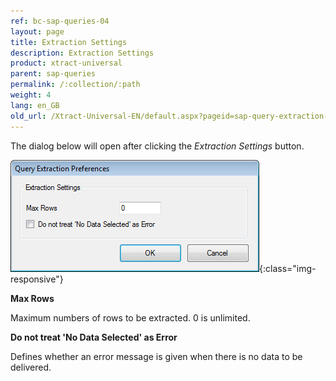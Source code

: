 ```yaml
---
ref: bc-sap-queries-04
layout: page
title: Extraction Settings
description: Extraction Settings
product: xtract-universal
parent: sap-queries
permalink: /:collection/:path
weight: 4
lang: en_GB
old_url: /Xtract-Universal-EN/default.aspx?pageid=sap-query-extraction-settings
---
```


The dialog below will open after clicking the *Extraction Settings* button.

![Query-Extraction-Preferences](/img/content/Query-Extraction-Preferences.png){:class="img-responsive"}

**Max Rows**

Maximum numbers of rows to be extracted. 0 is unlimited.

**Do not treat 'No Data Selected' as Error**

Defines whether an error message is given when there is no data to be delivered.
